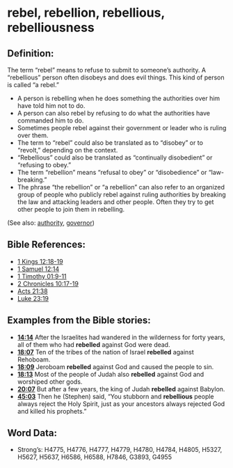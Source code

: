# rebel, rebellion, rebellious, rebelliousness

## Definition:

The term “rebel” means to refuse to submit to someone’s authority. A “rebellious” person often disobeys and does evil things. This kind of person is called “a rebel.”

* A person is rebelling when he does something the authorities over him have told him not to do.
* A person can also rebel by refusing to do what the authorities have commanded him to do.
* Sometimes people rebel against their government or leader who is ruling over them.
* The term to “rebel” could also be translated as to “disobey” or to “revolt,” depending on the context.
* “Rebellious” could also be translated as “continually disobedient” or “refusing to obey.”
* The term “rebellion” means “refusal to obey” or “disobedience” or “law-breaking.”
* The phrase “the rebellion” or “a rebellion” can also refer to an organized group of people who publicly rebel against ruling authorities by breaking the law and attacking leaders and other people. Often they try to get other people to join them in rebelling.

(See also: [authority](../kt/authority.md), [governor](../other/governor.md))

## Bible References:

* [1 Kings 12:18-19](rc://en/tn/help/1ki/12/18)
* [1 Samuel 12:14](rc://en/tn/help/1sa/12/14)
* [1 Timothy 01:9-11](rc://en/tn/help/1ti/01/09)
* [2 Chronicles 10:17-19](rc://en/tn/help/2ch/10/17)
* [Acts 21:38](rc://en/tn/help/act/21/38)
* [Luke 23:19](rc://en/tn/help/luk/23/19)

## Examples from the Bible stories:

* __[14:14](rc://en/tn/help/obs/14/14)__ After the Israelites had wandered in the wilderness for forty years, all of them who had __rebelled__ against God were dead.
* __[18:07](rc://en/tn/help/obs/18/07)__ Ten of the tribes of the nation of Israel __rebelled__ against Rehoboam.
* __[18:09](rc://en/tn/help/obs/18/09)__ Jeroboam __rebelled__ against God and caused the people to sin.
* __[18:13](rc://en/tn/help/obs/18/13)__ Most of the people of Judah also __rebelled__ against God and worshiped other gods.
* __[20:07](rc://en/tn/help/obs/20/07)__ But after a few years, the king of Judah __rebelled__ against Babylon.
* __[45:03](rc://en/tn/help/obs/45/03)__ Then he (Stephen) said, “You stubborn and __rebellious__ people always reject the Holy Spirit, just as your ancestors always rejected God and killed his prophets.”

## Word Data:

* Strong’s: H4775, H4776, H4777, H4779, H4780, H4784, H4805, H5327, H5627, H5637, H6586, H6588, H7846, G3893, G4955
